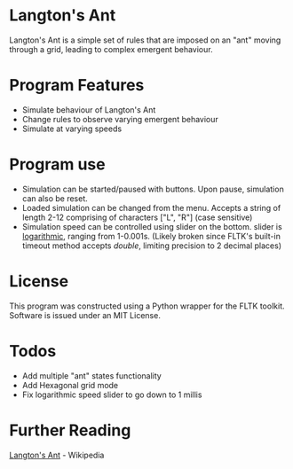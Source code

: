 # Langton's Ant

Langton's Ant is a simple set of rules that are imposed on an "ant" moving through a grid, leading to complex emergent behaviour.

# Program Features

  - Simulate behaviour of Langton's Ant
  - Change rules to observe varying emergent behaviour
  - Simulate at varying speeds

# Program use
- Simulation can be started/paused with buttons. Upon pause, simulation can also be reset.
- Loaded simulation can be changed from the menu. Accepts a string of length 2-12 comprising of characters ["L", "R"] (case sensitive)
- Simulation speed can be controlled using slider on the bottom. slider is [logarithmic], ranging from 1-0.001s. (Likely broken since FLTK's built-in timeout method accepts *double*, limiting precision to 2 decimal places)
# License
This program was constructed using a Python wrapper for the FLTK toolkit.
Software is issued under an MIT License.

# Todos
 - Add multiple "ant" states functionality
 - Add Hexagonal grid mode
 - Fix logarithmic speed slider to go down to 1 millis
# Further Reading
[Langton's Ant] - Wikipedia

   [Langton's Ant]: <https://en.wikipedia.org/wiki/Langton%27s_ant>
   [Logarithmic]: <https://en.wikipedia.org/wiki/Logarithmic_scale>

